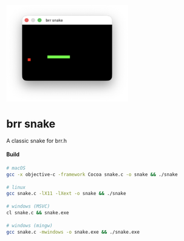 <img src="./snake.png" width="320" />

# brr snake
A classic snake for brr.h

#### Build
```bash
# macOS
gcc -x objective-c -framework Cocoa snake.c -o snake && ./snake

# linux
gcc snake.c -lX11 -lXext -o snake && ./snake

# windows (MSVC)
cl snake.c && snake.exe

# windows (mingw)
gcc snake.c -mwindows -o snake.exe && ./snake.exe
```
